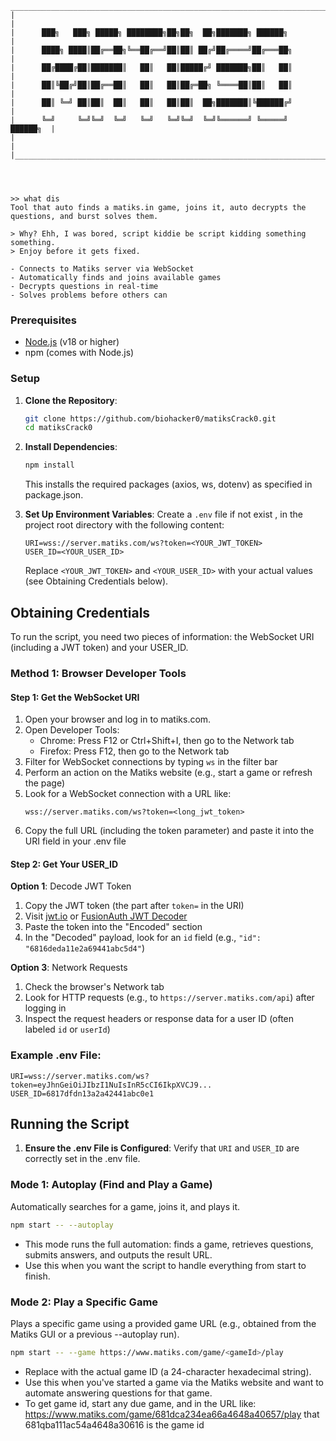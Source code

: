 ```
_____________________________________________________________________________
|                                                                             |
|      ███╗   ███╗ █████╗ ████████╗██╗██╗  ██╗███████╗ ██████╗               |
|      ████╗ ████║██╔══██╗╚══██╔══╝██║██║ ██╔╝██╔════╝██╔═══██╗              |
|      ██╔████╔██║███████║   ██║   ██║█████╔╝ ███████╗██║   ██║              |
|      ██║╚██╔╝██║██╔══██║   ██║   ██║██╔═██╗ ╚════██║██║   ██║              |
|      ██║ ╚═╝ ██║██║  ██║   ██║   ██║██║  ██╗███████║╚██████╔╝              |
|      ╚═╝     ╚═╝╚═╝  ╚═╝   ╚═╝   ╚═╝╚═╝  ╚═╝╚══════╝ ╚═════╝      ██████╗  |
|                                                                             |
|_____________________________________________________________________________|




>> what dis
Tool that auto finds a matiks.in game, joins it, auto decrypts the questions, and burst solves them.

> Why? Ehh, I was bored, script kiddie be script kidding something something.
> Enjoy before it gets fixed.

- Connects to Matiks server via WebSocket
- Automatically finds and joins available games
- Decrypts questions in real-time
- Solves problems before others can

```

### Prerequisites

- [Node.js](https://nodejs.org/) (v18 or higher)
- npm (comes with Node.js)

### Setup

1. **Clone the Repository**:

   ```bash
   git clone https://github.com/biohacker0/matiksCrack0.git
   cd matiksCrack0
   ```

2. **Install Dependencies**:

   ```bash
   npm install
   ```

   This installs the required packages (axios, ws, dotenv) as specified in package.json.

3. **Set Up Environment Variables**:
   Create a `.env` file if not exist , in the project root directory with the following content:
   ```
   URI=wss://server.matiks.com/ws?token=<YOUR_JWT_TOKEN>
   USER_ID=<YOUR_USER_ID>
   ```
   Replace `<YOUR_JWT_TOKEN>` and `<YOUR_USER_ID>` with your actual values (see Obtaining Credentials below).

## Obtaining Credentials

To run the script, you need two pieces of information: the WebSocket URI (including a JWT token) and your USER_ID.

### Method 1: Browser Developer Tools

#### Step 1: Get the WebSocket URI

1. Open your browser and log in to matiks.com.
2. Open Developer Tools:
   - Chrome: Press F12 or Ctrl+Shift+I, then go to the Network tab
   - Firefox: Press F12, then go to the Network tab
3. Filter for WebSocket connections by typing `ws` in the filter bar
4. Perform an action on the Matiks website (e.g., start a game or refresh the page)
5. Look for a WebSocket connection with a URL like:
   ```
   wss://server.matiks.com/ws?token=<long_jwt_token>
   ```
6. Copy the full URL (including the token parameter) and paste it into the URI field in your .env file

#### Step 2: Get Your USER_ID

**Option 1**: Decode JWT Token

1. Copy the JWT token (the part after `token=` in the URI)
2. Visit [jwt.io](https://jwt.io) or [FusionAuth JWT Decoder](https://fusionauth.io/dev-tools/jwt-decoder)
3. Paste the token into the "Encoded" section
4. In the "Decoded" payload, look for an `id` field (e.g., `"id": "6816deda11e2a69441abc5d4"`)

**Option 3**: Network Requests

1. Check the browser's Network tab
2. Look for HTTP requests (e.g., to `https://server.matiks.com/api`) after logging in
3. Inspect the request headers or response data for a user ID (often labeled `id` or `userId`)

### Example .env File:

```
URI=wss://server.matiks.com/ws?token=eyJhnGeiOiJIbzI1NuIsInR5cCI6IkpXVCJ9...
USER_ID=6817dfdn13a2a42441abc0e1
```

## Running the Script

1. **Ensure the .env File is Configured**:
   Verify that `URI` and `USER_ID` are correctly set in the .env file.

### Mode 1: Autoplay (Find and Play a Game)

Automatically searches for a game, joins it, and plays it.

```bash
npm start -- --autoplay
```

- This mode runs the full automation: finds a game, retrieves questions, submits answers, and outputs the result URL.
- Use this when you want the script to handle everything from start to finish.

### Mode 2: Play a Specific Game

Plays a specific game using a provided game URL (e.g., obtained from the Matiks GUI or a previous --autoplay run).

```bash
npm start -- --game https://www.matiks.com/game/<gameId>/play
```

- Replace <gameId> with the actual game ID (a 24-character hexadecimal string).
- Use this when you've started a game via the Matiks website and want to automate answering questions for that game.
- To get game id, start any due game, and in the URL like:
  https://www.matiks.com/game/681dca234ea66a4648a40657/play
  that 681qba111ac54a4648a30616 is the game id

